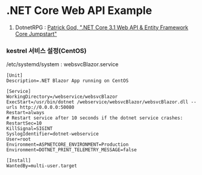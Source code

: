 # .NET Core Web API Example

1. DotnetRPG : [Patrick God, ".NET Core 3.1 Web API & Entity Framework Core Jumpstart"](https://www.youtube.com/watch?v=H4qg9HJX_SE)

### kestrel 서비스 설정(CentOS)
/etc/systemd/system : websvcBlazor.service
```
[Unit]
Description=.NET Blazor App running on CentOS

[Service]
WorkingDirectory=/webservice/websvcBlazor
ExecStart=/usr/bin/dotnet /webservice/websvcBlazor/websvcBlazor.dll --urls http://0.0.0.0:50080
Restart=always
# Restart service after 10 seconds if the dotnet service crashes:
RestartSec=10
KillSignal=SIGINT
SyslogIdentifier=dotnet-webservice
User=root
Environment=ASPNETCORE_ENVIRONMENT=Production
Environment=DOTNET_PRINT_TELEMETRY_MESSAGE=false

[Install]
WantedBy=multi-user.target
```
